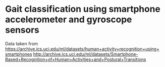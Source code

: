 # Gait classification using smartphone accelerometer and gyroscope sensors

Data taken from 
https://archive.ics.uci.edu/ml/datasets/human+activity+recognition+using+smartphones
http://archive.ics.uci.edu/ml/datasets/Smartphone-Based+Recognition+of+Human+Activities+and+Postural+Transitions
 
